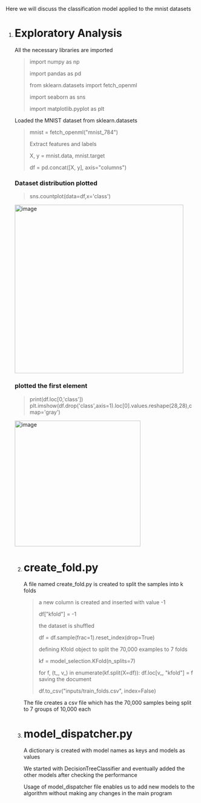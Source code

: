 
Here we will discuss the classification model applied to the mnist datasets

1. # Exploratory Analysis

   All the necessary libraries are imported
   >import numpy as np
   >
   >import pandas as pd
   >
   >from sklearn.datasets import fetch_openml
   >
   >import seaborn as sns
   >
   >import matplotlib.pyplot as plt

   Loaded the MNIST dataset from sklearn.datasets
   >mnist = fetch_openml("mnist_784")
   >
   > Extract features and labels
   >   
   >X, y = mnist.data, mnist.target
   >
   >df = pd.concat([X, y], axis="columns")
   >

   ### Dataset distribution plotted
   >sns.countplot(data=df,x='class')
   >
   <img width="445" alt="image" src="https://github.com/sreehari32/MNIST_classification/assets/51872549/7ec235c7-27c1-4fb0-82ea-3092c53fdd45">

   ### plotted the first element
   >print(df.loc[0,'class'])
   >plt.imshow(df.drop('class',axis=1).loc[0].values.reshape(28,28),cmap='gray')


   <img width="332" alt="image" src="https://github.com/sreehari32/MNIST_classification/assets/51872549/7200b1d8-716c-483d-946c-1e08677771d0">




   2. # create_fold.py
      A file named create_fold.py is created to split the samples into k folds
      >
      > a new column is created and inserted with value -1
      >
      > df["kfold"] = -1
      >
      > the dataset is shuffled
      >
      > df = df.sample(frac=1).reset_index(drop=True)
      >
      > defining Kfold object to split the 70,000 examples to 7 folds
      >
      >kf = model_selection.KFold(n_splits=7)
      >
      >for f, (t_, v_) in enumerate(kf.split(X=df)):
        df.loc[v_, "kfold"] = f
      > saving the document
      >
      >df.to_csv("inputs/train_folds.csv", index=False)
      >
      The file creates a csv file which has the 70,000 samples being split to 7 groups of 10,000 each

   3. # model_dispatcher.py
  
      A dictionary is created with model names as keys and models as values

      We started with DecisionTreeClassifier and eventually added the other models after checking the performance

      Usage of model_dispatcher file enables us to add new models to the algorithm without making any changes in the main program
    







